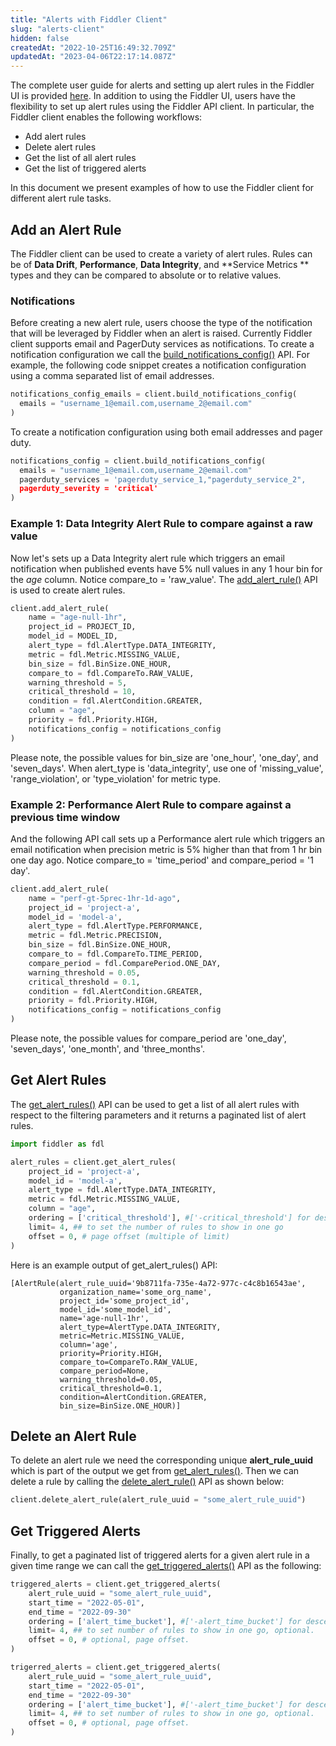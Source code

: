 ```yaml
---
title: "Alerts with Fiddler Client"
slug: "alerts-client"
hidden: false
createdAt: "2022-10-25T16:49:32.709Z"
updatedAt: "2023-04-06T22:17:14.087Z"
---
```

The complete user guide for alerts and setting up alert rules in the Fiddler UI is provided [here](doc:alerts-ui). In addition to using the Fiddler UI, users have the flexibility to set up alert rules using the Fiddler API client. In particular, the Fiddler client enables the following workflows:

- Add alert rules
- Delete alert rules
- Get the list of all alert rules
- Get the list of triggered alerts

In this document we present examples of how to use the Fiddler client for different alert rule tasks.

## Add an Alert Rule

The Fiddler client can be used to create a variety of alert rules. Rules can be of **Data Drift**, **Performance**, **Data Integrity**, and **Service Metrics ** types and they can be compared to absolute or to relative values.

### Notifications

Before creating a new alert rule, users choose the type of the notification that will be leveraged by Fiddler when an alert is raised. Currently Fiddler client supports email and PagerDuty services as notifications. To create a notification configuration we call the [build_notifications_config()](https://dash.readme.com/project/fiddler/v1.5/refs/clientbuild_notifications_config) API. For example, the following code snippet creates a notification configuration using a comma separated list of email addresses.

```python python
notifications_config_emails = client.build_notifications_config(
  emails = "username_1@email.com,username_2@email.com"
)
```



To create a notification configuration using both email addresses and pager duty.

```python python
notifications_config = client.build_notifications_config(
  emails = "username_1@email.com,username_2@email.com"
  pagerduty_services = 'pagerduty_service_1,"pagerduty_service_2",
  pagerduty_severity = 'critical'
)
```



### Example 1: Data Integrity Alert Rule to compare against a raw value

Now let's sets up a Data Integrity alert rule which triggers an email notification when published events have 5% null values in any 1 hour bin for the _age_ column. Notice compare_to = 'raw_value'. The [add_alert_rule()](https://dash.readme.com/project/fiddler/v1.5/refs/clientadd_alert_rule) API is used to create alert rules.

```python
client.add_alert_rule(
    name = "age-null-1hr",
    project_id = PROJECT_ID,
    model_id = MODEL_ID,
    alert_type = fdl.AlertType.DATA_INTEGRITY,
    metric = fdl.Metric.MISSING_VALUE,
    bin_size = fdl.BinSize.ONE_HOUR, 
    compare_to = fdl.CompareTo.RAW_VALUE,
    warning_threshold = 5,
    critical_threshold = 10,
    condition = fdl.AlertCondition.GREATER,
    column = "age",
    priority = fdl.Priority.HIGH,
    notifications_config = notifications_config
)
```



Please note, the possible values for bin_size are 'one_hour', 'one_day', and 'seven_days'. When  alert_type is 'data_integrity', use one of 'missing_value', 'range_violation', or 'type_violation' for metric type. 

### Example 2: Performance Alert Rule to compare against a previous time window

And the following API call sets up a Performance alert rule which triggers an email notification when precision metric is 5% higher than that from 1 hr bin one day ago. Notice compare_to = 'time_period' and compare_period = '1 day'.

```python
client.add_alert_rule(
    name = "perf-gt-5prec-1hr-1d-ago",
    project_id = 'project-a',
    model_id = 'model-a',
    alert_type = fdl.AlertType.PERFORMANCE,
    metric = fdl.Metric.PRECISION,
    bin_size = fdl.BinSize.ONE_HOUR, 
    compare_to = fdl.CompareTo.TIME_PERIOD,
    compare_period = fdl.ComparePeriod.ONE_DAY,
    warning_threshold = 0.05,
    critical_threshold = 0.1,
    condition = fdl.AlertCondition.GREATER,
    priority = fdl.Priority.HIGH,
    notifications_config = notifications_config
)
```



Please note, the possible values for compare_period are 'one_day', 'seven_days', 'one_month', and 'three_months'.

## Get Alert Rules

The [get_alert_rules()](https://dash.readme.com/project/fiddler/v1.5/refs/clientget_alert_rules) API can be used to get a list of all alert rules with respect to the filtering parameters and it returns a paginated list of alert rules.

```python
import fiddler as fdl

alert_rules = client.get_alert_rules(
    project_id = 'project-a',
    model_id = 'model-a', 
    alert_type = fdl.AlertType.DATA_INTEGRITY, 
    metric = fdl.Metric.MISSING_VALUE,
    column = "age", 
    ordering = ['critical_threshold'], #['-critical_threshold'] for descending
    limit= 4, ## to set the number of rules to show in one go
    offset = 0, # page offset (multiple of limit)
)
```



Here is an example output of get_alert_rules() API:

```
[AlertRule(alert_rule_uuid='9b8711fa-735e-4a72-977c-c4c8b16543ae',
           organization_name='some_org_name',
           project_id='some_project_id',
           model_id='some_model_id',
           name='age-null-1hr',
           alert_type=AlertType.DATA_INTEGRITY,
           metric=Metric.MISSING_VALUE,
           column='age',
           priority=Priority.HIGH,
           compare_to=CompareTo.RAW_VALUE,
           compare_period=None,
           warning_threshold=0.05,
           critical_threshold=0.1,
           condition=AlertCondition.GREATER,
           bin_size=BinSize.ONE_HOUR)]
```



## Delete an Alert Rule

To delete an alert rule we need the corresponding unique **alert_rule_uuid** which is part of the output we get from  [get_alert_rules()](https://dash.readme.com/project/fiddler/v1.5/refs/clientget_alert_rules). Then we can delete a rule by calling the [delete_alert_rule()](https://dash.readme.com/project/fiddler/v1.5/refs/clientdelete_alert_rule)  API as shown below:

```python
client.delete_alert_rule(alert_rule_uuid = "some_alert_rule_uuid")
```



## Get Triggered Alerts

Finally, to get a paginated list of triggered alerts for a given alert rule in a given time range we can call the [get_triggered_alerts()](https://dash.readme.com/project/fiddler/v1.5/refs/clientget_triggered_alerts) API as the following:

```python
triggered_alerts = client.get_triggered_alerts(
    alert_rule_uuid = "some_alert_rule_uuid",
    start_time = "2022-05-01",
    end_time = "2022-09-30"
    ordering = ['alert_time_bucket'], #['-alert_time_bucket'] for descending, optional.
    limit= 4, ## to set number of rules to show in one go, optional.
    offset = 0, # optional, page offset.
)
```



```python
trigerred_alerts = client.get_triggered_alerts(
    alert_rule_uuid = "some_alert_rule_uuid",
    start_time = "2022-05-01",
    end_time = "2022-09-30"
    ordering = ['alert_time_bucket'], #['-alert_time_bucket'] for descending, optional.
    limit= 4, ## to set number of rules to show in one go, optional.
    offset = 0, # optional, page offset.
)
```